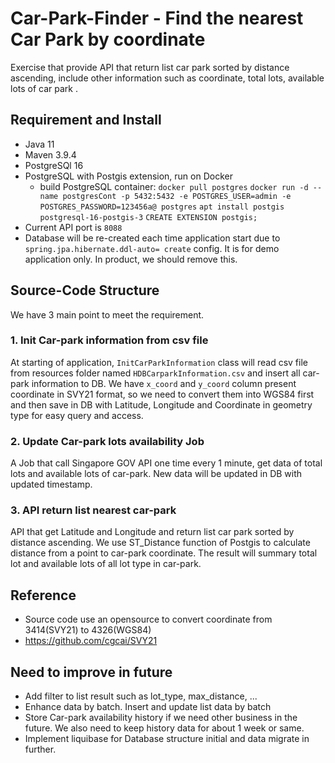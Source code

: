 # Car-Park-Finder -  Find the nearest Car Park by coordinate
Exercise that provide API that return list car park sorted by distance ascending, include other information such as coordinate, total lots, available lots of car park .

## Requirement and Install
- Java 11
- Maven 3.9.4
- PostgreSQl 16
- PostgreSQL with Postgis extension, run on Docker
    + build PostgreSQL container:
        ```docker pull postgres```
        ```docker run -d --name postgresCont -p 5432:5432 -e POSTGRES_USER=admin -e POSTGRES_PASSWORD=123456a@ postgres```
        ```apt install postgis postgresql-16-postgis-3```
        ```CREATE EXTENSION postgis;```
- Current API port is ```8088```
- Database will be re-created each time application start due to ```spring.jpa.hibernate.ddl-auto= create``` config. It is for demo application only. In product, we should remove this.

## Source-Code Structure

We have 3 main point to meet the requirement.

### 1. Init Car-park information from csv file
At starting of application, ```InitCarParkInformation``` class will read csv file from resources folder named ```HDBCarparkInformation.csv``` and insert all car-park information to DB. We have ```x_coord``` and ```y_coord``` column present coordinate in SVY21 format, so we need to convert them into WGS84 first and then save in DB with Latitude, Longitude and Coordinate in geometry type for easy query and access.

### 2. Update Car-park lots availability Job
A Job that call Singapore GOV API one time every 1 minute, get data of total lots and available lots of car-park. New data will be updated in DB with updated timestamp.

### 3. API return list nearest car-park
API that get Latitude and Longitude and return list car park sorted by distance ascending. We use ST_Distance function of Postgis to calculate distance from a point to car-park coordinate. The result will summary total lot and available lots of all lot type in car-park.

## Reference

- Source code use an opensource to convert coordinate from 3414(SVY21) to 4326(WGS84)
- https://github.com/cgcai/SVY21

## Need to improve in future
- Add filter to list result such as lot_type, max_distance, ...
- Enhance data by batch. Insert and update list data by batch
- Store Car-park availability history if we need other business in the future. We also need to keep history data for about 1 week or same.
- Implement liquibase for Database structure initial and data migrate in further.
